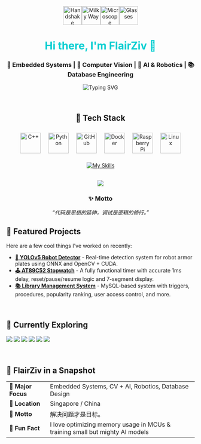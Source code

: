 <!--
## Hi there 👋
**flairziv/flairziv** is a ✨ _special_ ✨ repository because its `README.md` (this file) appears on your GitHub profile.

Here are some ideas to get you started:

- 🔭 I’m currently working on ...
- 🌱 I’m currently learning ...
- 👯 I’m looking to collaborate on ...
- 🤔 I’m looking for help with ...
- 💬 Ask me about ...
- 📫 How to reach me: ...
- 😄 Pronouns: ...
- ⚡ Fun fact: ...
-->

<div align="center">

  <!-- Welcome Emojis -->
  <div style="display: flex; justify-content: center; align-items: center;">
    <img src="https://raw.githubusercontent.com/Tarikul-Islam-Anik/Animated-Fluent-Emojis/master/Emojis/Hand%20gestures/Handshake.png" alt="Handshake" width="50" height="50" />
    <img src="https://raw.githubusercontent.com/Tarikul-Islam-Anik/Animated-Fluent-Emojis/master/Emojis/Travel%20and%20places/Milky%20Way.png" alt="Milky Way" width="50" height="50" />
    <img src="https://raw.githubusercontent.com/Tarikul-Islam-Anik/Animated-Fluent-Emojis/master/Emojis/Objects/Microscope.png" alt="Microscope" width="50" height="50" />
    <img src="https://raw.githubusercontent.com/Tarikul-Islam-Anik/Animated-Fluent-Emojis/master/Emojis/Objects/Glasses.png" alt="Glasses" width="50" height="50" />
  </div>

  <h1 style="color: #00CED1;">Hi there, I'm FlairZiv 👋</h1>
  <h3>🏹 Embedded Systems | 🤖 Computer Vision | 🧠 AI & Robotics | 📚 Database Engineering</h3>

  ![Typing SVG](https://readme-typing-svg.demolab.com?font=Fira+Code&duration=4000&pause=1000&color=00BFFF&vCenter=true&width=600&lines=Welcome+to+my+GitHub!;Exploring+the+intersection+of+hardware+and+AI.;Building+with+code%2C+logic+and+vision.)

  <br />

<!-- Tech Stack -->
<h2>🧰 Tech Stack</h2>
<div style="display: flex; flex-wrap: wrap; justify-content: center; gap: 20px; padding: 10px 0;">
  <img src="https://cdn.jsdelivr.net/gh/devicons/devicon/icons/cplusplus/cplusplus-original.svg" alt="C++" width="55" height="55"/>
  <img src="https://cdn.jsdelivr.net/gh/devicons/devicon/icons/python/python-original.svg" alt="Python" width="55" height="55"/>
  <img src="https://cdn.jsdelivr.net/gh/devicons/devicon/icons/github/github-original.svg" alt="GitHub" width="55" height="55"/>
  <img src="https://cdn.jsdelivr.net/gh/devicons/devicon/icons/docker/docker-original.svg" alt="Docker" width="55" height="55"/>
  <img src="https://cdn.jsdelivr.net/gh/devicons/devicon/icons/raspberrypi/raspberrypi-original.svg" alt="Raspberry Pi" width="55" height="55"/>
  <img src="https://cdn.jsdelivr.net/gh/devicons/devicon/icons/linux/linux-original.svg" alt="Linux" width="55" height="55"/>
</div>


  <!-- Skill Icons -->
  [![My Skills](https://skillicons.dev/icons?i=c,cpp,py,opencv,pytorch,tensorflow,matlab,git,vscode,anaconda,docker,mysql,raspberrypi,arduino,linux,keil&theme=light)](https://skillicons.dev)

  <br />

  <!-- Quote -->
  <img src="https://quotes-github-readme.vercel.app/api?type=horizontal&theme=light&quote=技术不是终点，解决问题才是目标。&author=FlairZiv" />


  <br />

  <!-- Motto -->
  <h3>✨ Motto</h3>
  <p><i>“代码是思想的延伸，调试是逻辑的修行。”</i></p>

</div>

<!-- 🚀 Pinned Projects -->
<h2>🚀 Featured Projects</h2>
<p>Here are a few cool things I've worked on recently:</p>

<ul>
  <li><a href="https://github.com/FlairZiv/YOLOv5-Robot-Detector"><b>🎯 YOLOv5 Robot Detector</b></a> - Real-time detection system for robot armor plates using ONNX and OpenCV + CUDA.</li>
  <li><a href="https://github.com/FlairZiv/AT89C52-Stopwatch"><b>🕹️ AT89C52 Stopwatch</b></a> - A fully functional timer with accurate 1ms delay, reset/pause/resume logic and 7-segment display.</li>
  <li><a href="https://github.com/FlairZiv/Library-System-SQL"><b>📚 Library Management System</b></a> - MySQL-based system with triggers, procedures, popularity ranking, user access control, and more.</li>
</ul>

<br />

<!-- 🧠 Recently Exploring -->
<h2>🧠 Currently Exploring</h2>
<p>
  <img src="https://img.shields.io/badge/-YOLOv8-red" />
  <img src="https://img.shields.io/badge/-OpenVINO-blue" />
  <img src="https://img.shields.io/badge/-Jetson%20Nano-green" />
  <img src="https://img.shields.io/badge/-EKF%20Tracking-yellow" />
  <img src="https://img.shields.io/badge/-ROS2%20Navigation-purple" />
  <img src="https://img.shields.io/badge/-CSDN%20Blog-orange" />
</p>

<br />

<!-- 🎯 Profile Cards -->
<h2>🎯 FlairZiv in a Snapshot</h2>

<table>
  <tr>
    <td><b>🔬 Major Focus</b></td>
    <td>Embedded Systems, CV + AI, Robotics, Database Design</td>
  </tr>
  <tr>
    <td><b>📍 Location</b></td>
    <td>Singapore / China</td>
  </tr>
  <tr>
    <td><b>📖 Motto</b></td>
    <td>解决问题才是目标。</td>
  </tr>
  <tr>
    <td><b>🧠 Fun Fact</b></td>
    <td>I love optimizing memory usage in MCUs & training small but mighty AI models</td>
  </tr>
</table>

